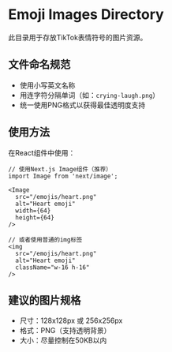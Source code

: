 # Emoji Images Directory

此目录用于存放TikTok表情符号的图片资源。

## 文件命名规范

- 使用小写英文名称
- 用连字符分隔单词（如：`crying-laugh.png`）
- 统一使用PNG格式以获得最佳透明度支持

## 使用方法

在React组件中使用：

```tsx
// 使用Next.js Image组件（推荐）
import Image from 'next/image';

<Image 
  src="/emojis/heart.png" 
  alt="Heart emoji" 
  width={64} 
  height={64} 
/>

// 或者使用普通的img标签
<img 
  src="/emojis/heart.png" 
  alt="Heart emoji" 
  className="w-16 h-16" 
/>
```

## 建议的图片规格

- 尺寸：128x128px 或 256x256px
- 格式：PNG（支持透明背景）
- 大小：尽量控制在50KB以内 